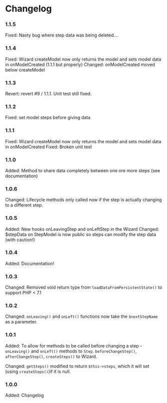 # Changelog

### 1.1.5

Fixed:      Nasty bug where step data was being deleted....

### 1.1.4

Fixed:      Wizard createModel now only returns the model and sets model data in onModelCreated (1.1.1 but properly)
Changed:    onModelCreated moved below createModel

### 1.1.3

Revert:      revert #9 / 1.1.1. Unit test still fixed.

### 1.1.2

Fixed:       set model steps before giving data

### 1.1.1

Fixed:      Wizard createModel now only returns the model and sets model data in onModelCreated
Fixed:      Broken unit test

### 1.1.0

Added:      Method to share data completely between one ore more steps (see documentation)

### 1.0.6

Changed:    Lifecycle methods only called now if the step is actually changing to a different step.

### 1.0.5

Added:      New hooks onLeavingStep and onLeftStep in the Wizard
Changed:    $stepData on StepModel is now public so steps can modify the step data (with caution!)      

### 1.0.4

Added:      Documentation!

### 1.0.3

Changed:    Removed void return type from `loadDataFromPersistentState()` to support PHP < 7.1

### 1.0.2

Changed:    `onLeaving()` and `onLeft()` functions now take the `$nextStepName` as a parameter.

### 1.0.1

Added:      To allow for methods to be called before changing a step - `onLeaving()` and `onLeft()` methods to `Step`.
`beforeChangeStep()`, `afterChangeStep()`, `createSteps()` to Wizard. 

Changed:    `getSteps()` modified to return `$this->steps`, which it will set (using `createSteps()`)if it is null. 

### 1.0.0

Added:      Changelog
